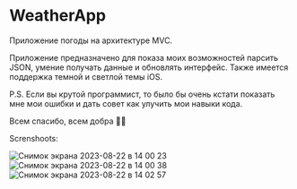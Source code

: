 # WeatherApp

Приложение погоды на архитектуре MVC. 

Приложение предназначено для показа моих возможностей парсить JSON, умение получать данные и обновлять интерфейс. 
Также имеется поддержка темной и светлой темы iOS. 

P.S. Если вы крутой программист, то было бы очень кстати показать мне мои ошибки и дать совет как улучить мои 
навыки кода. 

Всем спасибо, всем добра 👋🏻

Screnshoots: 


![Снимок экрана 2023-08-22 в 14 00 23](https://github.com/KalimintToor/WeatherApp/assets/135115282/3abd9963-ad4e-4175-87bb-6ab3206c97aa) 
![Снимок экрана 2023-08-22 в 14 00 38](https://github.com/KalimintToor/WeatherApp/assets/135115282/9f990468-a951-4d14-934b-5b6a301d38e2) 
![Снимок экрана 2023-08-22 в 14 02 57](https://github.com/KalimintToor/WeatherApp/assets/135115282/b128002e-8694-426c-a3d4-54e07f632da0)

